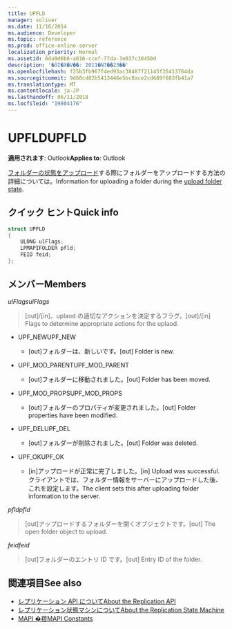 ```yaml
---
title: UPFLD
manager: soliver
ms.date: 11/16/2014
ms.audience: Developer
ms.topic: reference
ms.prod: office-online-server
localization_priority: Normal
ms.assetid: 6da9d6b6-a016-ccef-77da-3e037c30450d
description: '�ŏI�X�V��: 2011�N7��23��'
ms.openlocfilehash: f25b3fb967f4ed93ac38487f21145f35413764da
ms.sourcegitcommit: 9d60cd82b5413446e5bc8ace2cd689f683fb41a7
ms.translationtype: MT
ms.contentlocale: ja-JP
ms.lasthandoff: 06/11/2018
ms.locfileid: "19804176"
---
```

# <a name="upfld"></a><span data-ttu-id="2715b-103">UPFLD</span><span class="sxs-lookup"><span data-stu-id="2715b-103">UPFLD</span></span>

<span data-ttu-id="2715b-104">**適用されます**: Outlook</span><span class="sxs-lookup"><span data-stu-id="2715b-104">**Applies to**: Outlook</span></span> 
  
<span data-ttu-id="2715b-105">[フォルダーの状態をアップロード](upload-folder-state.md)する際にフォルダーをアップロードする方法の詳細については。</span><span class="sxs-lookup"><span data-stu-id="2715b-105">Information for uploading a folder during the [upload folder state](upload-folder-state.md).</span></span>
  
## <a name="quick-info"></a><span data-ttu-id="2715b-106">クイック ヒント</span><span class="sxs-lookup"><span data-stu-id="2715b-106">Quick info</span></span>

```cpp
struct UPFLD 
{ 
    ULONG ulFlags; 
    LPMAPIFOLDER pfld; 
    FEID feid; 
}; 

```

## <a name="members"></a><span data-ttu-id="2715b-107">メンバー</span><span class="sxs-lookup"><span data-stu-id="2715b-107">Members</span></span>

<span data-ttu-id="2715b-108">_ulFlags_</span><span class="sxs-lookup"><span data-stu-id="2715b-108">_ulFlags_</span></span>
  
>  <span data-ttu-id="2715b-109">[out]/[in]、uplaod の適切なアクションを決定するフラグ。</span><span class="sxs-lookup"><span data-stu-id="2715b-109">[out]/[in] Flags to determine appropriate actions for the uplaod.</span></span> 
    
  - <span data-ttu-id="2715b-110">UPF_NEW</span><span class="sxs-lookup"><span data-stu-id="2715b-110">UPF_NEW</span></span>
    
    - <span data-ttu-id="2715b-111">[out]フォルダーは、新しいです。</span><span class="sxs-lookup"><span data-stu-id="2715b-111">[out] Folder is new.</span></span>
    
  - <span data-ttu-id="2715b-112">UPF_MOD_PARENT</span><span class="sxs-lookup"><span data-stu-id="2715b-112">UPF_MOD_PARENT</span></span>
    
    - <span data-ttu-id="2715b-113">[out]フォルダーに移動されました。</span><span class="sxs-lookup"><span data-stu-id="2715b-113">[out] Folder has been moved.</span></span>
    
  - <span data-ttu-id="2715b-114">UPF_MOD_PROPS</span><span class="sxs-lookup"><span data-stu-id="2715b-114">UPF_MOD_PROPS</span></span>
    
    - <span data-ttu-id="2715b-115">[out]フォルダーのプロパティが変更されました。</span><span class="sxs-lookup"><span data-stu-id="2715b-115">[out] Folder properties have been modified.</span></span>
    
  - <span data-ttu-id="2715b-116">UPF_DEL</span><span class="sxs-lookup"><span data-stu-id="2715b-116">UPF_DEL</span></span>
    
    - <span data-ttu-id="2715b-117">[out]フォルダーが削除されました。</span><span class="sxs-lookup"><span data-stu-id="2715b-117">[out] Folder was deleted.</span></span>
    
  - <span data-ttu-id="2715b-118">UPF_OK</span><span class="sxs-lookup"><span data-stu-id="2715b-118">UPF_OK</span></span>
    
    - <span data-ttu-id="2715b-119">[in]アップロードが正常に完了しました。</span><span class="sxs-lookup"><span data-stu-id="2715b-119">[in] Upload was successful.</span></span> <span data-ttu-id="2715b-120">クライアントでは、フォルダー情報をサーバーにアップロードした後、これを設定します。</span><span class="sxs-lookup"><span data-stu-id="2715b-120">The client sets this after uploading folder information to the server.</span></span>
    
<span data-ttu-id="2715b-121">_pfld_</span><span class="sxs-lookup"><span data-stu-id="2715b-121">_pfld_</span></span>
  
> <span data-ttu-id="2715b-122">[out]アップロードするフォルダーを開くオブジェクトです。</span><span class="sxs-lookup"><span data-stu-id="2715b-122">[out] The open folder object to upload.</span></span>
    
<span data-ttu-id="2715b-123">_feid_</span><span class="sxs-lookup"><span data-stu-id="2715b-123">_feid_</span></span>
  
> <span data-ttu-id="2715b-124">[out]フォルダーのエントリ ID です。</span><span class="sxs-lookup"><span data-stu-id="2715b-124">[out] Entry ID of the folder.</span></span>
    
## <a name="see-also"></a><span data-ttu-id="2715b-125">関連項目</span><span class="sxs-lookup"><span data-stu-id="2715b-125">See also</span></span>

- [<span data-ttu-id="2715b-126">レプリケーション API について</span><span class="sxs-lookup"><span data-stu-id="2715b-126">About the Replication API</span></span>](about-the-replication-api.md) 
- [<span data-ttu-id="2715b-127">レプリケーション状態マシンについて</span><span class="sxs-lookup"><span data-stu-id="2715b-127">About the Replication State Machine</span></span>](about-the-replication-state-machine.md)
- [<span data-ttu-id="2715b-128">MAPI �萔</span><span class="sxs-lookup"><span data-stu-id="2715b-128">MAPI Constants</span></span>](mapi-constants.md)

